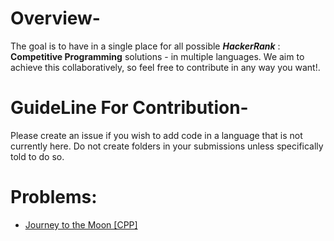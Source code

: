 # Overview-
The goal is to have in a single place for all possible ***HackerRank*** : **Competitive Programming** solutions - in multiple languages. We aim to achieve this collaboratively, so feel free to contribute in any way you want!.

# GuideLine For Contribution-
Please create an issue if you wish to add code in a language that is not currently here. Do not create folders in your submissions unless specifically told to do so.

# Problems:

- [Journey to the Moon [CPP]](Journey_to_the_Moon.cpp)
